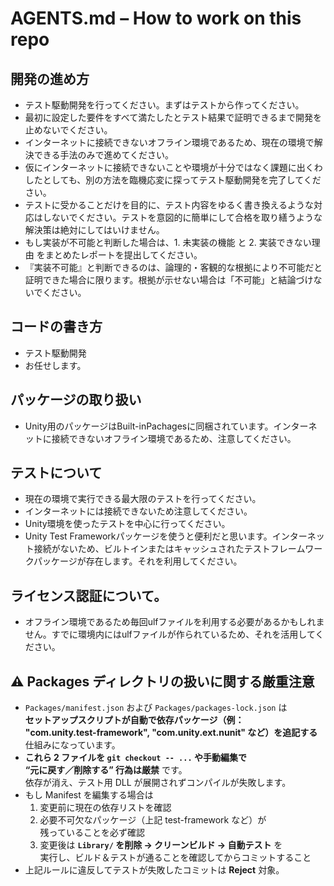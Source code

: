 # AGENTS.md – How to work on this repo

## 開発の進め方

- テスト駆動開発を行ってください。まずはテストから作ってください。
- 最初に設定した要件をすべて満たしたとテスト結果で証明できるまで開発を止めないでください。
- インターネットに接続できないオフライン環境であるため、現在の環境で解決できる手法のみで進めてください。
- 仮にインターネットに接続できないことや環境が十分ではなく課題に出くわしたとしても、別の方法を臨機応変に探ってテスト駆動開発を完了してください。
- テストに受かることだけを目的に、テスト内容をゆるく書き換えるような対応はしないでください。テストを意図的に簡単にして合格を取り繕うような解決策は絶対にしてはいけません。
- もし実装が不可能と判断した場合は、1. 未実装の機能 と 2. 実装できない理由 をまとめたレポートを提出してください。
- 『実装不可能』と判断できるのは、論理的・客観的な根拠により不可能だと証明できた場合に限ります。根拠が示せない場合は「不可能」と結論づけないでください。

## コードの書き方

- テスト駆動開発
- お任せします。

## パッケージの取り扱い

- Unity用のパッケージはBuilt-inPachagesに同梱されています。インターネットに接続できないオフライン環境であるため、注意してください。

## テストについて

- 現在の環境で実行できる最大限のテストを行ってください。
- インターネットには接続できないため注意してください。
- Unity環境を使ったテストを中心に行ってください。
- Unity Test Frameworkパッケージを使うと便利だと思います。インターネット接続がないため、ビルトインまたはキャッシュされたテストフレームワークパッケージが存在します。それを利用してください。

## ライセンス認証について。

- オフライン環境であるため毎回ulfファイルを利用する必要があるかもしれません。すでに環境内にはulfファイルが作られているため、それを活用してください。

## ⚠️ Packages ディレクトリの扱いに関する厳重注意

- `Packages/manifest.json` および `Packages/packages-lock.json` は  
  **セットアップスクリプトが自動で依存パッケージ（例：  
  "com.unity.test-framework", "com.unity.ext.nunit" など）を追記する**  
  仕組みになっています。  
- **これら 2 ファイルを `git checkout -- ...` や手動編集で  
  “元に戻す／削除する” 行為は厳禁** です。  
  依存が消え、テスト用 DLL が展開されずコンパイルが失敗します。  
- もし Manifest を編集する場合は  
  1. 変更前に現在の依存リストを確認  
  2. 必要不可欠なパッケージ（上記 test-framework など）が  
     残っていることを必ず確認  
  3. 変更後は **`Library/` を削除 → クリーンビルド → 自動テスト** を  
     実行し、ビルド＆テストが通ることを確認してからコミットすること  
- 上記ルールに違反してテストが失敗したコミットは **Reject** 対象。
